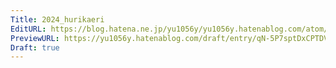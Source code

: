 ```yaml
---
Title: 2024_hurikaeri
EditURL: https://blog.hatena.ne.jp/yu1056y/yu1056y.hatenablog.com/atom/entry/6802418398314977947
PreviewURL: https://yu1056y.hatenablog.com/draft/entry/qN-5P7sptDxCPTDVRKp59-63IRc
Draft: true
---
```



